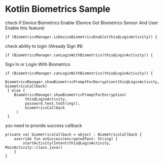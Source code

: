 # Kotlin Biometrics Sample


check if Device Biometrics Enable (Device Got Biometrics Sensor And User Enable this feature)

    if (BiometricsManager.isDeviceBiometricsEnable(this@LoginActivity)) {
            
            
check ability to login (Already Sign IN)
         
    if (BiometricsManager.canLoginWithBiometrics(this@LoginActivity)) {
               
Sign In or Login With Biometrics

    if (BiometricsManager.canLoginWithBiometrics(this@LoginActivity)) {
        BiometricsManager.showBiometricPromptForDecryption(this@LoginActivity, biometricsCallback)       
     } else {
        BiometricsManager.showBiometricPromptForEncryption(
             this@LoginActivity,
             password.text.toString(),
             biometricsCallback
         )
     }
  
you need to provide success callback

    private val biometricsCallback = object : BiometricsCallback {
        override fun onSuccess(encryptedText: String) {
            startActivity(Intent(this@LoginActivity, MainActivity::class.java))
        }
    }       